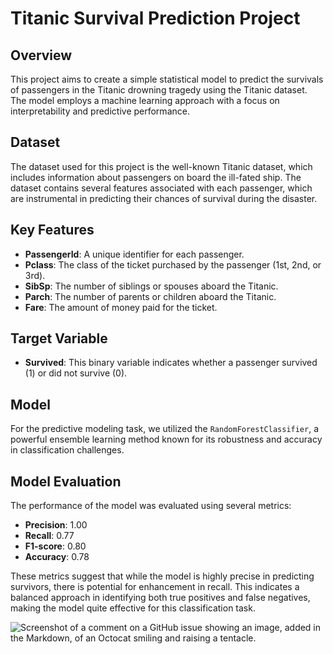# Titanic Survival Prediction Project

## Overview
This project aims to create a simple statistical model to predict the survivals of passengers in the Titanic drowning tragedy using the Titanic dataset. The model employs a machine learning approach with a focus on interpretability and predictive performance.

## Dataset
The dataset used for this project is the well-known Titanic dataset, which includes information about passengers on board the ill-fated ship. The dataset contains several features associated with each passenger, which are instrumental in predicting their chances of survival during the disaster.

## Key Features
- **PassengerId**: A unique identifier for each passenger.
- **Pclass**: The class of the ticket purchased by the passenger (1st, 2nd, or 3rd).
- **SibSp**: The number of siblings or spouses aboard the Titanic.
- **Parch**: The number of parents or children aboard the Titanic.
- **Fare**: The amount of money paid for the ticket.

## Target Variable
- **Survived**: This binary variable indicates whether a passenger survived (1) or did not survive (0).

## Model
For the predictive modeling task, we utilized the `RandomForestClassifier`, a powerful ensemble learning method known for its robustness and accuracy in classification challenges. 

## Model Evaluation
The performance of the model was evaluated using several metrics:
- **Precision**: 1.00
- **Recall**: 0.77
- **F1-score**: 0.80
- **Accuracy**: 0.78

These metrics suggest that while the model is highly precise in predicting survivors, there is potential for enhancement in recall. This indicates a balanced approach in identifying both true positives and false negatives, making the model quite effective for this classification task.

![Screenshot of a comment on a GitHub issue showing an image, added in the Markdown, of an Octocat smiling and raising a tentacle.]([https://myoctocat.com/assets/images/base-octocat.svg](https://github.com/lingRowan/Titanic_Task/blob/main/output.png))
